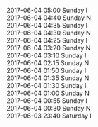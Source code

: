 2017-06-04 05:00 Sunday  I  
2017-06-04 04:40 Sunday  N  
2017-06-04 04:35 Sunday  I  
2017-06-04 04:30 Sunday  N  
2017-06-04 04:25 Sunday  I  
2017-06-04 03:20 Sunday  N  
2017-06-04 03:10 Sunday  I  
2017-06-04 02:15 Sunday  N  
2017-06-04 01:50 Sunday  I  
2017-06-04 01:35 Sunday  N  
2017-06-04 01:30 Sunday  I  
2017-06-04 01:00 Sunday  N  
2017-06-04 00:55 Sunday  I  
2017-06-04 00:30 Sunday  N  
2017-06-03 23:40 Saturday  I  
